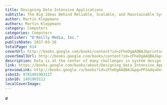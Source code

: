 ```yaml
---
title: Designing Data-Intensive Applications
subtitle: The Big Ideas Behind Reliable, Scalable, and Maintainable Systems
author: Martin Kleppmann
authors: Martin Kleppmann
category: Computers
categories: Computers
publisher: "O'Reilly Media, Inc."
publishDate: 2017-03-16
totalPage: 614
coverUrl: http://books.google.com/books/content?id=zFheDgAAQBAJ&printsec=frontcover&img=1&zoom=1&edge=curl&source=gbs_api
coverSmallUrl: http://books.google.com/books/content?id=zFheDgAAQBAJ&printsec=frontcover&img=1&zoom=5&edge=curl&source=gbs_api
description: Data is at the center of many challenges in system design today. Difficult issues need to be figured out, such as scalability, consistency, reliability, efficiency, and maintainability. In addition, we have an overwhelming variety of tools, including relational databases, NoSQL datastores, stream or batch processors, and message brokers. What are the right choices for your application? How do you make sense of all these buzzwords? In this practical and comprehensive guide, author Martin Kleppmann helps you navigate this diverse landscape by examining the pros and cons of various technologies for processing and storing data. Software keeps changing, but the fundamental principles remain the same. With this book, software engineers and architects will learn how to apply those ideas in practice, and how to make full use of data in modern applications. Peer under the hood of the systems you already use, and learn how to use and operate them more effectively Make informed decisions by identifying the strengths and weaknesses of different tools Navigate the trade-offs around consistency, scalability, fault tolerance, and complexity Understand the distributed systems research upon which modern databases are built Peek behind the scenes of major online services, and learn from their architectures
link: https://books.google.com/books/about/Designing_Data_Intensive_Applications.html?hl=&id=zFheDgAAQBAJ
previewLink: http://books.google.ru/books?id=zFheDgAAQBAJ&pg=PP2&dq=Designing+Data-Intensive+Applications&hl=&as_pt=BOOKS&cd=1&source=gbs_api
isbn13: 9781491903117
isbn10: 1491903112
localCoverImage:
---
```

ø